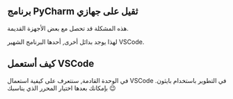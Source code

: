 ## برنامج PyCharm ثقيل على جهازي

هذه المشكلة قد تحصل مع بعض الأجهزة القديمة.

لهذا يوجد بدائل أخرى, أحدها البرنامج الشهير VSCode.

## كيف أستعمل VSCode

في الوحدة القادمة, سنتعرف على كيفية استعمال VSCode في التطوير باستخدام بايثون. بإمكانك بعدها اختيار المحرر الذي يناسبك :wink: